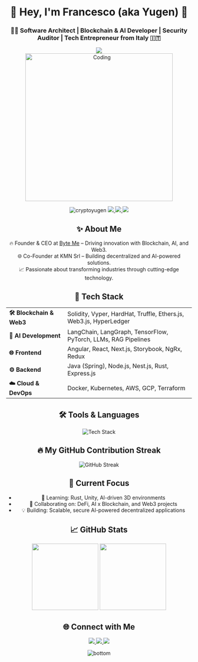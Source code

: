 <h1 align="center">🚀 Hey, I'm Francesco (aka Yugen) 👋</h1>
<h3 align="center">🧑‍💻 Software Architect | Blockchain & AI Developer | Security Auditor | Tech Entrepreneur from Italy 🇮🇹</h3>

<div align="center">
    <img src="https://readme-typing-svg.herokuapp.com?color=F75C7E&lines=Blockchain+%26+AI+Developer;Web3+%7C+Smart+Contracts;Tech+Entrepreneur;Software+Architect;Security+Auditor;&center=true&width=500&height=50">
</div>

<div align="center">
    <img src="https://cdn.dribbble.com/users/1162077/screenshots/3848914/programmer.gif" width="400px" alt="Coding">
</div>

<p align="center">
    <img src="https://komarev.com/ghpvc/?username=cryptoyugen&label=Profile%20Views&color=blueviolet&style=flat-square" alt="cryptoyugen" />
    <a href="mailto:crypto.yugen@gmail.com">
        <img src="https://img.shields.io/badge/Email-Me-informational?style=flat-square&logo=gmail&color=red">
    </a>
    <a href="https://twitter.com/genesisyugen" target="_blank">
        <img src="https://img.shields.io/badge/Twitter-Follow-informational?style=flat-square&logo=twitter&color=1DA1F2">
    </a>
    <a href="https://www.linkedin.com/in/francesco-mercogliano-7b2320115/" target="_blank">
        <img src="https://img.shields.io/badge/LinkedIn-Connect-informational?style=flat-square&logo=linkedin&color=0A66C2">
    </a>
</p>

<h2 align="center">✨ About Me</h2>
<p align="center">
    🔥 Founder & CEO at <a href="#" target="_blank">Byte Me</a> – Driving innovation with Blockchain, AI, and Web3. <br>
    🌐 Co-Founder at KMN Srl – Building decentralized and AI-powered solutions. <br>
    📈 Passionate about transforming industries through cutting-edge technology.
</p>

<h2 align="center">🚀 Tech Stack</h2>

<div align="center">
  <table>
    <tr>
      <td><strong>🛠 Blockchain & Web3</strong></td>
      <td>Solidity, Vyper, HardHat, Truffle, Ethers.js, Web3.js, HyperLedger</td>
    </tr>
    <tr>
      <td><strong>🤖 AI Development</strong></td>
      <td>LangChain, LangGraph, TensorFlow, PyTorch, LLMs, RAG Pipelines</td>
    </tr>
    <tr>
      <td><strong>🌐 Frontend</strong></td>
      <td>Angular, React, Next.js, Storybook, NgRx, Redux</td>
    </tr>
    <tr>
      <td><strong>⚙️ Backend</strong></td>
      <td>Java (Spring), Node.js, Nest.js, Rust, Express.js</td>
    </tr>
    <tr>
      <td><strong>☁️ Cloud & DevOps</strong></td>
      <td>Docker, Kubernetes, AWS, GCP, Terraform</td>
    </tr>
  </table>
</div>

<h2 align="center">🛠️ Tools & Languages</h2>
<p align="center">
    <img src="https://skillicons.dev/icons?i=solidity,rust,nodejs,react,angular,docker,kubernetes,aws,java,python,tensorflow" alt="Tech Stack" />
</p>

<h2 align="center">🔥 My GitHub Contribution Streak</h2>
<p align="center">
  <img src="https://github-readme-streak-stats.herokuapp.com?user=fmerco&theme=tokyonight" alt="GitHub Streak">
</p>

<h2 align="center">🎯 Current Focus</h2>
<ul align="center">
    <li>🌱 Learning: Rust, Unity, AI-driven 3D environments</li>
    <li>🔭 Collaborating on: DeFi, AI x Blockchain, and Web3 projects</li>
    <li>💡 Building: Scalable, secure AI-powered decentralized applications</li>
</ul>

<h2 align="center">📈 GitHub Stats</h2>
<div align="center">
    <img height="180em" src="https://github-readme-stats.vercel.app/api?username=fmerco&show_icons=true&theme=tokyonight&count_private=true">
    <img height="180em" src="https://github-readme-stats.vercel.app/api/top-langs/?username=fmerco&layout=compact&theme=tokyonight">
</div>

<h2 align="center">🌐 Connect with Me</h2>
<p align="center">
    <a href="https://twitter.com/genesisyugen" target="_blank">
        <img src="https://img.shields.io/badge/Twitter-1DA1F2?style=for-the-badge&logo=twitter&logoColor=white">
    </a>
    <a href="https://www.linkedin.com/in/francesco-mercogliano-7b2320115" target="_blank">
        <img src="https://img.shields.io/badge/LinkedIn-0A66C2?style=for-the-badge&logo=linkedin&logoColor=white">
    </a>
    <a href="mailto:crypto.yugen@gmail.com">
        <img src="https://img.shields.io/badge/Gmail-D14836?style=for-the-badge&logo=gmail&logoColor=white">
    </a>
</p>

<div align="center">
    <img src="https://raw.githubusercontent.com/bornmay/bornmay/Update/svg/Bottom.svg" alt="bottom">
</div>
